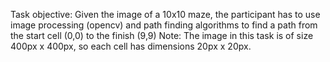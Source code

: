 Task objective: Given the image of a 10x10 maze, the participant has to use image processing (opencv) and path finding algorithms to find a path from the start cell (0,0) to the finish (9,9)
Note: The image in this task is of size 400px x 400px, so each cell has dimensions 20px x 20px.
